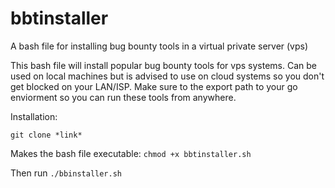 # bbtinstaller
A bash file for installing bug bounty tools in a virtual private server (vps)

This bash file will install popular bug bounty tools for vps systems. Can be used on local machines but is advised to use on cloud systems so you don't get blocked on your LAN/ISP. Make sure to the export path to your go enviorment so you can run these tools from anywhere. 

Installation: 

``git clone *link*``

Makes the bash file executable: ``chmod +x bbtinstaller.sh`` 

Then run ``./bbinstaller.sh``
